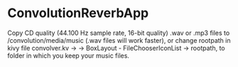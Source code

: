 # ConvolutionReverbApp

Copy CD quality (44.100 Hz sample rate, 16-bit quality) .wav or .mp3 files to /convolution/media/music (.wav files will work faster), or change rootpath in kivy file
convolver.kv -> <LoadDialog> -> BoxLayout - FileChooserIconList -> rootpath, to folder in which you keep your music files.